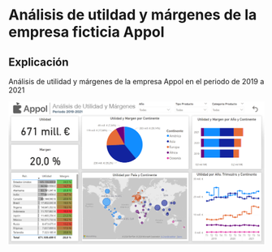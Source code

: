 # Análisis de utildad y márgenes de la empresa ficticia Appol

## Explicación

Análisis de utilidad y márgenes de la empresa Appol en el periodo de 2019 a 2021

![1727125846780](image/README/1727125846780.png)
